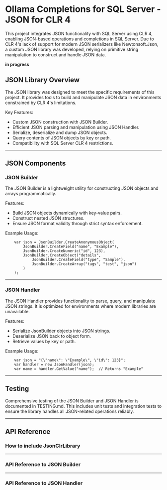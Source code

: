 # Ollama Completions for SQL Server - JSON for CLR 4

This project integrates JSON functionality with SQL Server using CLR 4, enabling 
JSON-based operations and completions in SQL Server. Due to CLR 4's lack of support 
for modern JSON serializers like Newtonsoft.Json, a custom JSON library was developed, 
relying on primitive string manipulation to construct and handle JSON data.

**in progress**

## JSON Library Overview

The JSON library was designed to meet the specific requirements of this project. It 
provides tools to build and manipulate JSON data in environments constrained by CLR 4's 
limitations.

Key Features:
- Custom JSON construction with JSON Builder.
- Efficient JSON parsing and manipulation using JSON Handler.
- Serialize, deserialize and dump JSON objects.
- Query contents of JSON objects by key or path.
- Compatibility with SQL Server CLR 4 restrictions.

---

## JSON Components

### JSON Builder

The JSON Builder is a lightweight utility for constructing JSON objects and arrays 
programmatically.

Features:

- Build JSON objects dynamically with key-value pairs.
- Construct nested JSON structures.
- Ensure JSON format validity through strict syntax enforcement.

Example Usage:
```
    var json = JsonBuilder.CreateAnonymousObject(
        JsonBuilder.CreateField("name", "Example"),
        JsonBuilder.CreateNumeric("id", 123),
        JsonBuilder.CreateObject("details",
            JsonBuilder.CreateField("type", "Sample"),
            JsonBuilder.CreateArray("tags", "test", "json")
        )
    );
```

---

### JSON Handler

The JSON Handler provides functionality to parse, query, and manipulate JSON strings. 
It is optimized for environments where modern libraries are unavailable.

Features:
- Serialize JsonBuilder objects into JSON strings.
- Deserialize JSON back to object form.
- Retrieve values by key or path.

Example Usage:
```
    var json = "{\"name\": \"Example\", \"id\": 123}";
    var handler = new JsonHandler(json);
    var name = handler.GetValue("name");  // Returns "Example"
```

---

## Testing

Comprehensive testing of the JSON Builder and JSON Handler is documented in TESTING.md. 
This includes unit tests and integration tests to ensure the library handles all JSON-related 
operations reliably.

---

## API Reference

### How to include JsonClrLibrary

---

### API Reference to JSON Builder

---

### API Reference to JSON Handler

